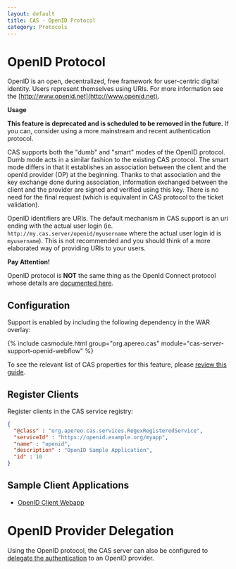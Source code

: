 ```yaml
---
layout: default
title: CAS - OpenID Protocol
category: Protocols
---
```


# OpenID Protocol

OpenID is an open, decentralized, free framework for user-centric digital identity. Users represent
themselves using URIs. For more information see the [http://www.openid.net](http://www.openid.net).

<div class="alert alert-warning"><strong>Usage</strong>
<p><strong>This feature is deprecated and is scheduled to be removed in the future.</strong> If you can, consider using
a more mainstream and recent authentication protocol.</p>
</div>

CAS supports both the "dumb" and "smart" modes of the OpenID protocol. Dumb mode acts in a similar fashion
to the existing CAS protocol. The smart mode differs in that it establishes an association between the client and
the openId provider (OP) at the beginning. Thanks to that association and the key exchange done during association,
information exchanged between the client and the provider are signed and verified using this key. There is no need
for the final request (which is equivalent in CAS protocol to the ticket validation).

OpenID identifiers are URIs. The default mechanism in CAS support is an uri ending with the actual user login
(ie. `http://my.cas.server/openid/myusername` where the actual user login id is `myusername`).
This is not recommended and you should think of a more elaborated way of providing URIs to your users.

<div class="alert alert-info"><strong>Pay Attention!</strong><p>OpenID protocol is <strong>NOT</strong> the same thing
as the OpenId Connect protocol whose details are <a href="OIDC-Protocol.html">documented here</a>.</p></div>

## Configuration

Support is enabled by including the following dependency in the WAR overlay:

{% include casmodule.html group="org.apereo.cas" module="cas-server-support-openid-webflow" %}

To see the relevant list of CAS properties for this feature, please [review this guide](../configuration/Configuration-Properties.html#openid-authentication).

## Register Clients

Register clients in the CAS service registry:

```json
{
  "@class" : "org.apereo.cas.services.RegexRegisteredService",
  "serviceId" : "https://openid.example.org/myapp",
  "name" : "openid",
  "description" : "OpenID Sample Application",
  "id" : 10
}
```

## Sample Client Applications

- [OpenID Client Webapp](https://github.com/cas-projects/openid-sample-java-webapp)

# OpenID Provider Delegation

Using the OpenID protocol, the CAS server can also be configured to [delegate the authentication](../integration/Delegate-Authentication.html) to an OpenID provider.
